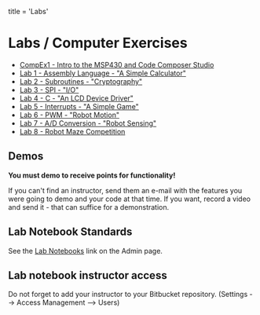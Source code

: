 title = 'Labs'

# Labs / Computer Exercises

- [CompEx1 - Intro to the MSP430 and Code Composer Studio](/382/labs/compex1/index.html)
- [Lab 1 - Assembly Language - "A Simple Calculator"](/382/labs/lab1/index.html)
- [Lab 2 - Subroutines - "Cryptography"](/382/labs/lab2/index.html)
- [Lab 3 - SPI - "I/O"](/382/labs/lab3/index.html)
- [Lab 4 - C - "An LCD Device Driver"](/382/labs/lab4/index.html)
- [Lab 5 - Interrupts - "A Simple Game"](/382/labs/lab5/index.html)
- [Lab 6 - PWM - "Robot Motion"](/382/labs/lab6/index.html)
- [Lab 7 - A/D Conversion - "Robot Sensing"](/382/labs/lab7/index.html)
- [Lab 8 - Robot Maze Competition](/382/labs/lab8/index.html)

## Demos

**You must demo to receive points for functionality!**

If you can't find an instructor, send them an e-mail with the features you were going to demo and your code at that time.  If you want, record a video and send it - that can suffice for a demonstration.

## Lab Notebook Standards

See the [Lab Notebooks](/382/admin/labs.html) link on the Admin page.

## Lab notebook instructor access

Do not forget to add your instructor to your Bitbucket repository.  (Settings --> Access Management --> Users) 

